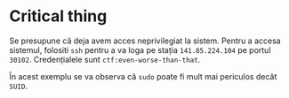 # Critical thing

Se presupune că deja avem acces neprivilegiat la sistem.
Pentru a accesa sistemul, folositi `ssh` pentru a va loga pe stația `141.85.224.104` pe portul `30102`.
Credențialele sunt `ctf:even-worse-than-that`.

În acest exemplu se va observa că `sudo` poate fi mult mai periculos decât `SUID`.
